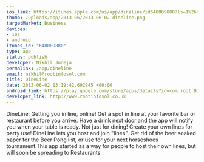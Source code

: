 ```yaml
--- 
ios_link: https://itunes.apple.com/us/app/dineline/id648009880?ls=1%26mt=8
thumb: /uploads/app/2013-06/2013-06-02-dineline.png
targetMarket: Business
devices: 
- ios
- android
itunes_id: "648009880"
type: app
status: publish
developer: Nikhil Juneja
permalink: /app/dineline
email: nikhil@rootinfosol.com
title: DineLine
date: 2013-06-02 13:19:42.692945 +00:00
android_link: https://play.google.com/store/apps/details?id=com.root.Dineline
developer_link: http://www.rootinfosol.co.uk
---
```


DineLine: Getting you in line, online!
Get a spot in line at your favorite bar or restaurant before you arrive. Have a drink next door and the app will notify you when your table is ready.
Not just for dining! Create your own lines for party use! DineLine lets you host and join "lines". Get rid of the beer soaked paper for the Beer Pong list, or use for your next horseshoes tournament.This app started as a way for people to host their own lines, but will soon be spreading to Restaurants

